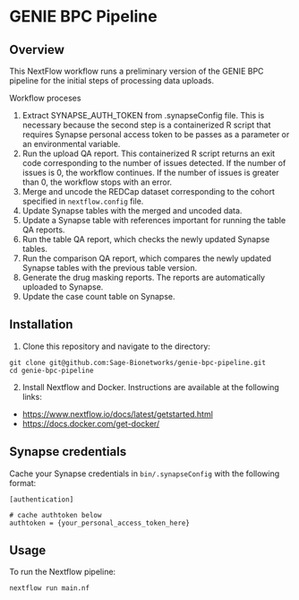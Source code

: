 # GENIE BPC Pipeline

## Overview

This NextFlow workflow runs a preliminary version of the GENIE BPC pipeline for the initial steps of processing data uploads.  

Workflow proceses
1. Extract SYNAPSE_AUTH_TOKEN from .synapseConfig file.  This is necessary because the second step is a containerized R script that requires Synapse personal access token to be passes as a parameter or an environmental variable.
2. Run the upload QA report.  This containerized R script returns an exit code corresponding to the number of issues detected.  If the number of issues is 0, the workflow continues.  If the number of issues is greater than 0, the workflow stops with an error. 
3. Merge and uncode the REDCap dataset corresponding to the cohort specified in `nextflow.config` file.
4. Update Synapse tables with the merged and uncoded data.  
5. Update a Synapse table with references important for running the table QA reports.
6. Run the table QA report, which checks the newly updated Synapse tables.
7. Run the comparison QA report, which compares the newly updated Synapse tables with the previous table version.
8. Generate the drug masking reports.  The reports are automatically uploaded to Synapse.
9. Update the case count table on Synapse.  

## Installation

1. Clone this repository and navigate to the directory:
```
git clone git@github.com:Sage-Bionetworks/genie-bpc-pipeline.git
cd genie-bpc-pipeline
```

2. Install Nextflow and Docker.  Instructions are available at the following links: 

- https://www.nextflow.io/docs/latest/getstarted.html
- https://docs.docker.com/get-docker/

## Synapse credentials

Cache your Synapse credentials in `bin/.synapseConfig` with the following format:
```
[authentication]

# cache authtoken below
authtoken = {your_personal_access_token_here}
```

## Usage

To run the Nextflow pipeline:
```
nextflow run main.nf
```
